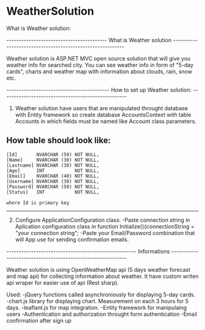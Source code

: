 # WeatherSolution
What is Weather solution:

-----------------------------------------  What is Weather solution  ----------------------------------------------------------

Weather solution is ASP.NET MVC open source solution that will give you weather info for searched city.
You can see weather info in form of "5-day cards", charts and weather map with information about clouds, rain, snow etc.


------------------------------------------  How to set up Weather solution: ---------------------------------------------------

1.  Weather solution have users that are manipulated throught database with Entity framework so create database AccountsContext with table Accounts in which fields must be named like Account class parameters.

How table should look like:
---------------------------------------
    [Id]       NVARCHAR (50) NOT NULL,
    [Name]     NVARCHAR (30) NOT NULL,
    [Lastname] NVARCHAR (30) NOT NULL,
    [Age]      INT           NOT NULL,
    [Email]    NVARCHAR (40) NOT NULL,
    [Username] NVARCHAR (30) NOT NULL,
    [Password] NVARCHAR (50) NOT NULL,
    [Status]   INT           NOT NULL,
    
    where Id is primary key
----------------------------------------

2.  Configure ApplicationConfiguration class:
  -Paste connection string in Aplication configuration class in function Initialize(){connectionString = "your connection string";
  -Paste your Email/Password combination that will App use for sending confirmation emails.


----------------------------------------------------- Informations ------------------------------------------------------------


Weather solution is using OpenWeatherMap api (5 days weather forecast and map api) for collecting information about weather.
It have custom writen api wraper for easier use of api (Rest sharp). 

Used:
-jQuery functions called asynchroniously for displaying 5-day cards.
-chart.js library for displaying chart. Measurement on each 3 hours for 5 days.
-leaflant.js for map integration.
-Entity framework for manipulaing users
-Authentication and authorization throught form authentication
-Email confirmation after sign up
